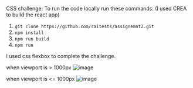  CSS challenge:
To run the code locally run these commands: (I used CREA to build the react app)
1. `git clone https://github.com/raitests/assignemnt2.git`
2. `npm install`
3. `npm run build`
4. `npm run`

I used css flexbox to complete the challenge.

when viewport is > 1000px
 ![image](https://github.com/user-attachments/assets/ab5d2104-5c42-4a56-b89c-1b23d794179b)

when viewport is <= 1000px
![image](https://github.com/user-attachments/assets/17049cba-0d32-482f-85aa-8f447bf0d2ac)


